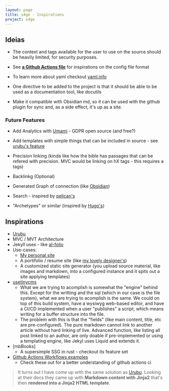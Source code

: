 ```yaml
---
layout: page
title: s4ge - Inspirations
project: s4ge
---
```

[gh-actions-jekyll-run]: https://github.com/mrmurilo75/mrmurilo75.github.io/actions/runs/12022286759/workflow
[yaml-info]: https://www.yaml.info/learn/index.html
[Urubu]: https://urubu.jandecaluwe.com/
[al-folio]: https://github.com/alshedivat/al-folio
[pink-space]: https://mrmurilo75.github.io/
[loi-portifolio-figma]: https://www.figma.com/proto/FbKcPFdBjrpp9hY66bOmhF/Portf%C3%B3lio-UX%2FUI?node-id=104-16&t=ULM5E8Qq4uNlbdiv-1
[usetinycms]: https://usetinycms.com
[Obsidian]: https://obsidian.md/
[pelican-search]: https://github.com/pelican-plugins/search
[urubu-template-contructs]: http://urubu.jandecaluwe.com/manual/templating-in-pages.html
[hugo-archtypes]: https://gohugo.io/content-management/archetypes/
[mdBooks]: https://rust-lang.github.io/mdBook/index.html
[gh-actions-wf-examples]: https://github.com/actions/starter-workflows/tree/main/pages/
[Umami]: https://umami.is/


## Ideias

* The context and tags available for the user to use on the source should be heavily limited, for security purposes.
* See **[a Github Actions file][gh-actions-jekyll-run]** for inspirations on the config file format
* To learn more about yaml checkout [yaml.info][yaml-info]

* One directive to be added to the project is that it should be able to be used as a documentation tool, like docutils

* Make it compatible with Obsidian md, so it can be used with the github plugin for sync and, as a side effect, it's up as a site.

### Future Features

* Add Analytics with [Umami] - GDPR open source (and free?)

* Add templates with simple things that can be included in source - see [urubu's feature][urubu-template-contructs]
* Precision linking (kinda like how the bible has passages that can be refered with precision. MVC would be linking on hX tags - this requires a tags)
* Backlinkg (Optional)
* Generated Graph of connection (like [Obsidian])
* Search - inspired by [pelican's][pelican-search]
* "Archetypes" or similar (inspired by [Hugo's][hugo-archtypes])

## Inspirations

* [Urubu]
* MVC / MVT Architecture
* Jekyll uses - like [al-folio]
* Use-cases:
    * [My personal site][pink-space]
    * A portifolio / resume site (like [my lovely designer's][loi-portifolio-figma])
    * A customized static site generator (you upload source material, like images and markdown, into a configured instance and it spits out a site applying templates)
* [usetinycms]
    * What we are trying to acomplish is somewhat the "engine" behind this. Except for the writting and the sql (which in our case is the file system), what we are trying to acomplish is the same. We could on top of this build system, have a wysiwyg web-based editor, and have a CI/CD implemented when a user "publishes" a script, which means writing for a buffer structure into the file.
    * The problem with this is that the "fields" (like main content, title, etc are pre-configured). The pure markdown cannot link to another article without hard linking of live. Advanced function, like listing all post linked to an author, are only doable if pre-implemented or using a templating engine, like Jekyl uses Liquid and extends it.
* [mbBooks]
    * A supersimple SSG in rust - checkout its feature set
* [Github Actions Workflows examples][gh-actions-wf-examples]
    * Check these out for a better understanding of github actions ci

> It turns out I have come up with the same solution as [Urubu]. Looking at their docs they came up with **Markdown content with Jinja2** that's then **rendered into a Jinja2 HTML template**.
